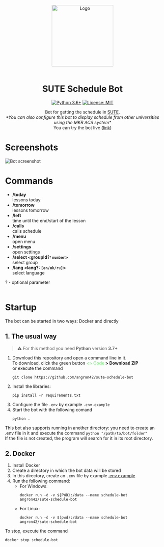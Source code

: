 <div align="center">
<img src="https://user-images.githubusercontent.com/81159301/193612153-e085ffb7-230b-413c-a7b2-c450536cd397.png" alt="Logo" width="200"><br><br>

# SUTE Schedule Bot

[![Python 3.6+](https://img.shields.io/badge/python-3.7+-blue.svg)](https://www.python.org/downloads)
[![License: MIT](https://img.shields.io/badge/License-MIT-yellow.svg)](LICENSE)

Bot for getting the schedule in [SUTE](https://mia1.knute.edu.ua).<br>
*\*You can also configure this bot to display schedule from other universities using the MKR ACS system\**<br>
You can try the bot live ([link](https://t.me/dteubot))<br>

</div>

# Screenshots
![Bot screenshot](https://user-images.githubusercontent.com/81159301/193561985-2414eafb-3423-4ef6-b149-24926831df7a.png)

# Commands

* **/today**<br>
    lessons today
* **/tomorrow**<br>
    lessons tomorrow
* **/left**<br>
    time until the end/start of the lesson
* **/calls**<br>
    calls schedule
* **/menu**<br>
    open menu
* **/settings**<br>
    open settings
* **/select \<groupId?: `number`\>**<br>
    select group
* **/lang \<lang?: `[en/uk/ru]`\>**<br>
    select language

? - optional parameter
<br><br>

# Startup

The bot can be started in two ways: Docker and directly

## 1. The usual way

> :warning: For this method you need **Python** version **3.7+**

1. Download this repository and open a command line in it.<br>
   To download, click the green button **<span style="color: lightgreen;"><> Code</span> > Download ZIP**<br>
   or execute the command
   ```shell
   git clone https://github.com/angron42/sute-schedule-bot
   ```
2. Install the libraries:
    ```shell
    pip install -r requirements.txt
    ```
3. Configure the file `.env` by example `.env.example`
4. Start the bot with the following comand
    ```shell
    python .
    ```

This bot also supports running in another directory: you need to create an .env file in it and execute the command `python "/path/to/bot/folder"`<br>
If the file is not created, the program will search for it in its root directory.

## 2. Docker

1. Install Docker
2. Create a directory in which the bot data will be stored
3. In this directory, create an `.env` file by example [.env.example](.env.example)
4. Run the following command:
    - For Windows:
        ```shell
        docker run -d -v ${PWD}:/data --name schedule-bot angron42/sute-schedule-bot
        ```
    - For Linux:
        ```shell
        docker run -d -v $(pwd):/data --name schedule-bot angron42/sute-schedule-bot
        ```

To stop, execute the command
```shell
docker stop schedule-bot
```

